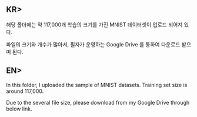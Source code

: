 ## KR> 

해당 폴더에는 약 117,000개 학습의 크기를 가진 MNIST 데이터셋이 업로드 되어져 있다.

파일의 크기와 개수가 많아서, 필자가 운영하는 Google Drive 를 통하여 다운로드 받으며 된다.



## EN> 

In this folder, I uploaded the sample of MNIST datasets. Training set size is around 117,000.

Due to the several file size, please download from my Google Drive through below link.

